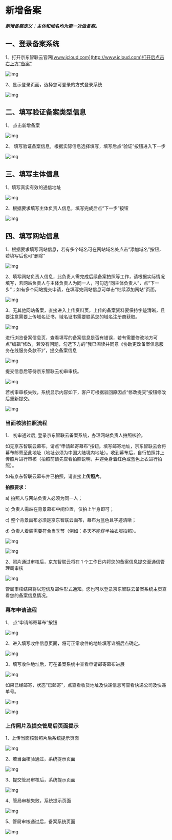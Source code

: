 # 新增备案
#####	新增备案定义：主体和域名均为第一次做备案。

## 一、登录备案系统

1、打开京东智联云官网[www.jcloud.com](http://www.jcloud.com)打开后点击右上方“备案”

![img](https://github.com/jdcloudcom/cn/blob/joytaobao-beian-2020032802/image/ICP-License-Service/Addition-Filing-cn-1.png)

2、显示登录页面，选择您可登录的方式登录系统

![img](https://github.com/jdcloudcom/cn/blob/joytaobao-beian-2020032802/image/ICP-License-Service/Addition-Filing-cn-2.png)

## 二、填写验证备案类型信息

1、 点击新增备案

![img](https://github.com/jdcloudcom/cn/blob/joytaobao-beian-2020032802/image/ICP-License-Service/Addition-Filing-cn-3.png)

2、 填写验证备案信息，根据实际信息选择填写，填写后点“验证”按钮进入下一步

![img](https://github.com/jdcloudcom/cn/blob/joytaobao-beian-2020032802/image/ICP-License-Service/Addition-Filing-cn-4.png)

## 三、填写主体信息

1、填写真实有效的通信地址

![img](https://github.com/jdcloudcom/cn/blob/joytaobao-beian-2020032802/image/ICP-License-Service/Addition-Filing-cn-5.png)

2、根据要求填写主体负责人信息，填写完成后点“下一步”按钮

![img](https://github.com/jdcloudcom/cn/blob/joytaobao-beian-2020032802/image/ICP-License-Service/Addition-Filing-cn-6.png)

## 四、填写网站信息

1、根据要求填写网站信息，若有多个域名可在网站域名处点击“添加域名”按钮，若填写后也可“删除”

![img](https://github.com/jdcloudcom/cn/blob/joytaobao-beian-2020032802/image/ICP-License-Service/Addition-Filing-cn-7.png)

2、填写网站负责人信息，此负责人需完成后续备案拍照等工作，请根据实际情况填写，若网站负责人与主体负责人为同一人，可勾选“同主体负责人”，点“下一步”；如有多个网站提交申请，在填写完网站信息可单击“继续添加网站”页面。

![img](https://github.com/jdcloudcom/cn/blob/joytaobao-beian-2020032802/image/ICP-License-Service/Addition-Filing-cn-8.png)

3、无其他网站备案，直接进入上传资料页，上传的备案资料要保持字迹清晰，且要注意需要上传域名证书，域名证书需要联系您的域名注册商获取。

![img](https://github.com/jdcloudcom/cn/blob/joytaobao-beian-2020032802/image/ICP-License-Service/Addition-Filing-cn-9.png)

进行浏览备案信息页，查看填写的备案信息是否有错误，若有需要修改地方可点“编辑”修改，若没有问题，勾选下方的”我已阅读并同意《协助更改备案信息服务在线服务条款不》”，提交备案信息

![img](https://github.com/jdcloudcom/cn/blob/joytaobao-beian-2020032802/image/ICP-License-Service/Addition-Filing-cn-10.png)

提交信息后等待京东智联云初审审核。

![img](https://github.com/jdcloudcom/cn/blob/joytaobao-beian-2020032802/image/ICP-License-Service/Addition-Filing-cn-11.png)

若初审审核失败，系统显示内容如下，客户可根据驳回原因点“修改提交”按钮修改后重新提交。

![img](https://github.com/jdcloudcom/cn/blob/joytaobao-beian-2020032802/image/ICP-License-Service/Addition-Filing-cn-12.png)

### 当面核验拍照流程

1、 初审通过后, 登录京东智联云备案系统，办理网站负责人拍照核验。

如无京东智联云幕布，请点“申请邮寄幕布”按钮。填写邮寄地址，京东智联云会将幕布邮寄至此地址（地址必须为中国大陆境内地址）。收到幕布后，自行拍照并上传照片进行审核（拍照前请先查看拍照说明，并避免身着红色或蓝色上衣进行拍照）。

如有京东智联云幕布并已拍照，请直接**上传照片**。

**拍照要求：**

a)   拍照人与网站负责人必须为同一人；

b)   负责人需站在背景幕布中间位置，仅拍上半身即可；

c)   整个背景画布必须是京东智联云画布，幕布为蓝色且字迹清晰；

d)   负责人着装需要符合当季节（例如：冬天不能穿半袖衣服拍照）。

![img](https://github.com/jdcloudcom/cn/blob/joytaobao-beian-2020032802/image/ICP-License-Service/Addition-Filing-cn-13.png)

![img](https://github.com/jdcloudcom/cn/blob/joytaobao-beian-2020032802/image/ICP-License-Service/Addition-Filing-cn-14.png)

2、照片通过审核后，京东智联云将在 1 个工作日内将您的备案信息提交至通信管理局审核

![img](https://github.com/jdcloudcom/cn/blob/joytaobao-beian-2020032802/image/ICP-License-Service/Addition-Filing-cn-15.png)

管局审核结果将以短信及邮件形式通知。您也可以登录京东智联云备案系统主页查看您的备案信息情况。

### 幕布申请流程

1、 点“申请邮寄幕布”按钮

![img](https://github.com/jdcloudcom/cn/blob/joytaobao-beian-2020032802/image/ICP-License-Service/Addition-Filing-cn-16.png)

2、进入填写收件信息页面，将可正常收件的地址填写详细后点确定。

![img](https://github.com/jdcloudcom/cn/blob/joytaobao-beian-2020032802/image/ICP-License-Service/Addition-Filing-cn-17.png)

3、填写收件地址后，可在备案系统中查看申请邮寄幕布进展

![img](https://github.com/jdcloudcom/cn/blob/joytaobao-beian-2020032802/image/ICP-License-Service/Addition-Filing-cn-18.png)

如果已经邮寄，状态“已邮寄”，点查看收货地址及快递信息可查看快递公司及快递单号。

![img](https://github.com/jdcloudcom/cn/blob/joytaobao-beian-2020032802/image/ICP-License-Service/Addition-Filing-cn-19.png) 

![img](https://github.com/jdcloudcom/cn/blob/joytaobao-beian-2020032802/image/ICP-License-Service/Addition-Filing-cn-20.png)

### 上传照片及提交管局后页面提示

1、上传当面核验照片后系统提示页面

![img](https://github.com/jdcloudcom/cn/blob/joytaobao-beian-2020032802/image/ICP-License-Service/Addition-Filing-cn-21.png)

2、若当面核验通过，系统提示页面

![img](https://github.com/jdcloudcom/cn/blob/joytaobao-beian-2020032802/image/ICP-License-Service/Addition-Filing-cn-22.png)

3、提交管局审核后，系统提示页面

![img](https://github.com/jdcloudcom/cn/blob/joytaobao-beian-2020032802/image/ICP-License-Service/Addition-Filing-cn-23.png)

4、管局审核失败，系统提示页面

![img](https://github.com/jdcloudcom/cn/blob/joytaobao-beian-2020032802/image/ICP-License-Service/Addition-Filing-cn-24.png)

5、管局审核通过后，备案系统页面

![img](https://github.com/jdcloudcom/cn/blob/joytaobao-beian-2020032802/image/ICP-License-Service/Addition-Filing-cn-25.png)

